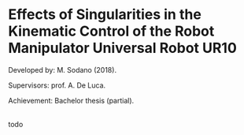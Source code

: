 # Effects of Singularities in the Kinematic Control of the Robot Manipulator Universal Robot UR10
Developed by: M. Sodano (2018).

Supervisors: prof. A. De Luca.

Achievement: Bachelor thesis (partial). \
<br>

todo
